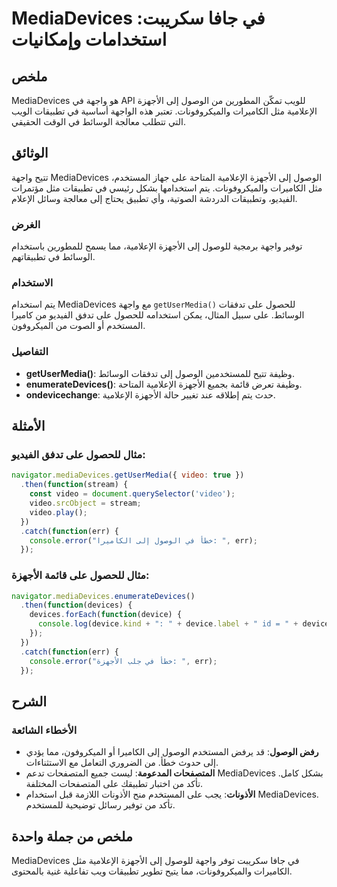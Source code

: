 <!--
Meta Description: # MediaDevices في جافا سكريبت: استخدامات وإمكانيات ## ملخص MediaDevices هو واجهة في API للويب تمكّن المطورين من الوصول إلى الأجهزة الإعلامية مثل الكام...
Meta Keywords: mediadevices, إلى, الأجهزة, على, الوصول
-->

# MediaDevices في جافا سكريبت: استخدامات وإمكانيات

## ملخص
MediaDevices هو واجهة في API للويب تمكّن المطورين من الوصول إلى الأجهزة الإعلامية مثل الكاميرات والميكروفونات. تعتبر هذه الواجهة أساسية في تطبيقات الويب التي تتطلب معالجة الوسائط في الوقت الحقيقي.

## الوثائق
تتيح واجهة MediaDevices الوصول إلى الأجهزة الإعلامية المتاحة على جهاز المستخدم، مثل الكاميرات والميكروفونات. يتم استخدامها بشكل رئيسي في تطبيقات مثل مؤتمرات الفيديو، وتطبيقات الدردشة الصوتية، وأي تطبيق يحتاج إلى معالجة وسائل الإعلام.

### الغرض
توفير واجهة برمجية للوصول إلى الأجهزة الإعلامية، مما يسمح للمطورين باستخدام الوسائط في تطبيقاتهم.

### الاستخدام
يتم استخدام MediaDevices مع واجهة `getUserMedia()` للحصول على تدفقات الوسائط. على سبيل المثال، يمكن استخدامه للحصول على تدفق الفيديو من كاميرا المستخدم أو الصوت من الميكروفون.

### التفاصيل
- **getUserMedia()**: وظيفة تتيح للمستخدمين الوصول إلى تدفقات الوسائط.
- **enumerateDevices()**: وظيفة تعرض قائمة بجميع الأجهزة الإعلامية المتاحة.
- **ondevicechange**: حدث يتم إطلاقه عند تغيير حالة الأجهزة الإعلامية.

## الأمثلة
### مثال للحصول على تدفق الفيديو:
```javascript
navigator.mediaDevices.getUserMedia({ video: true })
  .then(function(stream) {
    const video = document.querySelector('video');
    video.srcObject = stream;
    video.play();
  })
  .catch(function(err) {
    console.error("خطأ في الوصول إلى الكاميرا: ", err);
  });
```

### مثال للحصول على قائمة الأجهزة:
```javascript
navigator.mediaDevices.enumerateDevices()
  .then(function(devices) {
    devices.forEach(function(device) {
      console.log(device.kind + ": " + device.label + " id = " + device.deviceId);
    });
  })
  .catch(function(err) {
    console.error("خطأ في جلب الأجهزة: ", err);
  });
```

## الشرح
### الأخطاء الشائعة
- **رفض الوصول**: قد يرفض المستخدم الوصول إلى الكاميرا أو الميكروفون، مما يؤدي إلى حدوث خطأ. من الضروري التعامل مع الاستثناءات.
- **المتصفحات المدعومة**: ليست جميع المتصفحات تدعم MediaDevices بشكل كامل. تأكد من اختبار تطبيقك على المتصفحات المختلفة.
- **الأذونات**: يجب على المستخدم منح الأذونات اللازمة قبل استخدام MediaDevices. تأكد من توفير رسائل توضيحية للمستخدم.

## ملخص من جملة واحدة
MediaDevices في جافا سكريبت توفر واجهة للوصول إلى الأجهزة الإعلامية مثل الكاميرات والميكروفونات، مما يتيح تطوير تطبيقات ويب تفاعلية غنية بالمحتوى.